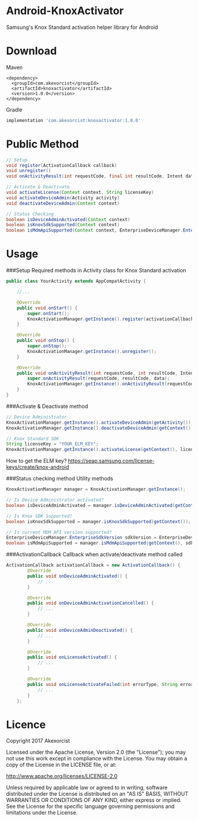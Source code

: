 # Android-KnoxActivator
Samsung's Knox Standard activation helper library for Android

Download
===============================

Maven
```
<dependency>
  <groupId>com.akexorcist</groupId>
  <artifactId>knoxactivator</artifactId>
  <version>1.0.0</version>
</dependency>
```

Gradle
```groovy
implementation 'com.akexorcist:knoxactivator:1.0.0'
```

Public Method
===============================
```java
// Setup
void register(ActivationCallback callback)
void unregister()
void onActivityResult(int requestCode, final int resultCode, Intent data)

// Activate & Deactivate
void activateLicense(Context context, String licenseKey)
void activateDeviceAdmin(Activity activity)
void deactivateDeviceAdmin(Context context)

// Status Checking
boolean isDeviceAdminActivated(Context context)
boolean isKnoxSdkSupported(Context context)
boolean isMdmApiSupported(Context context, EnterpriseDeviceManager.EnterpriseSdkVersion requiredVersion)
```

Usage
===============================

###Setup
Required methods in Activity class for Knox Standard activation
```java
public class YourActivity extends AppCompatActivity {

    //...

    @Override
    public void onStart() {
        super.onStart();
        KnoxActivationManager.getInstance().register(activationCallback);
    }

    @Override
    public void onStop() {
        super.onStop();
        KnoxActivationManager.getInstance().unregister();
    }

    @Override
    public void onActivityResult(int requestCode, int resultCode, Intent data) {
        super.onActivityResult(requestCode, resultCode, data);
        KnoxActivationManager.getInstance().onActivityResult(requestCode, resultCode, data);
    }
}
```

###Activate & Deactivate method
```java
// Device Administrator
KnoxActivationManager.getInstance().activateDeviceAdmin(getActivity());
KnoxActivationManager.getInstance().deactivateDeviceAdmin(getContext());

// Knox Standard SDK
String licenseKey = "YOUR_ELM_KEY";
KnoxActivationManager.getInstance().activateLicense(getContext(), licenseKey);
```
How to get the ELM key?
https://seap.samsung.com/license-keys/create/knox-android

###Status checking method
Utility methods 
```java
KnoxActivationManager manager = KnoxActivationManager.getInstance();

// Is Device Administrator activated?
boolean isDeviceAdminActivated = manager.isDeviceAdminActivated(getContext());

// Is Knox SDK Supported?
boolean isKnoxSdkSupported = manager.isKnoxSdkSupported(getContext());

// Is current MDM API version supported?
EnterpriseDeviceManager.EnterpriseSdkVersion sdkVersion = EnterpriseDeviceManager.EnterpriseSdkVersion.ENTERPRISE_SDK_VERSION_5_7_1;
boolean isMdmApiSupported = manager.isMdmApiSupported(getContext(), sdkVersion);
```

###ActivationCallback
Callback when activate/deactivate method called
```java
ActivationCallback activationCallback = new ActivationCallback() {
        @Override
        public void onDeviceAdminActivated() {
            // ...
        }

        @Override
        public void onDeviceAdminActivationCancelled() {
            // ...
        }

        @Override
        public void onDeviceAdminDeactivated() {
            // ...
        }

        @Override
        public void onLicenseActivated() {
            // ...
        }

        @Override
        public void onLicenseActivateFailed(int errorType, String errorMessage) {
            // ...
        }
    };
```

Licence
===========================
Copyright 2017 Akexorcist

Licensed under the Apache License, Version 2.0 (the "License"); you may not use this work except in compliance with the License. You may obtain a copy of the License in the LICENSE file, or at:

http://www.apache.org/licenses/LICENSE-2.0

Unless required by applicable law or agreed to in writing, software distributed under the License is distributed on an "AS IS" BASIS, WITHOUT WARRANTIES OR CONDITIONS OF ANY KIND, either express or implied. See the License for the specific language governing permissions and limitations under the License.
